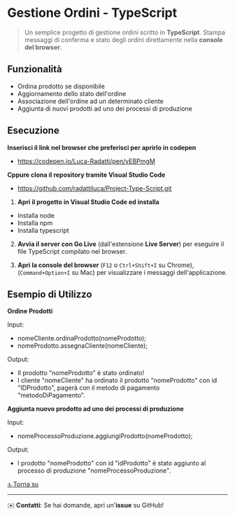 # Gestione Ordini - TypeScript

> Un semplice progetto di gestione ordini scritto in **TypeScript**. Stampa messaggi di conferma e stato degli ordini direttamente nella **console del browser**.

## Funzionalità

- Ordina prodotto se disponibile
- Aggiornamento dello stato dell'ordine
- Associazione dell'ordine ad un determinato cliente
- Aggiunta di nuovi prodotti ad uno dei processi di produzione

## Esecuzione

**Inserisci il link nel browser che preferisci per aprirlo in codepen**

- https://codepen.io/Luca-Radatti/pen/vEBPmgM

**Cppure clona il repository tramite Visual Studio Code**

- https://github.com/radattiluca/Project-Type-Script.git

1. **Apri il progetto in Visual Studio Code ed installa**

- Installa node
- Installa npm
- Installa typescript

2. **Avvia il server con Go Live** (dall'estensione **Live Server**) per eseguire il file TypeScript compilato nel browser.

3. **Apri la console del browser** (`F12` o `Ctrl+Shift+I` su Chrome), (`Command+Option+I` su Mac) per visualizzare i messaggi dell'applicazione.

## Esempio di Utilizzo

**Ordine Prodotti**

Input:

- nomeCliente.ordinaProdotto(nomeProdotto);
- nomeProdotto.assegnaCliente(nomeCliente);

Output:

- Il prodotto "nomeProdotto" è stato ordinato!
- l cliente "nomeCliente" ha ordinato il prodotto "nomeProdotto" con id "IDProdotto", pagerà con il metodo di pagamento "metodoDiPagamento".

**Aggiunta nuovo prodotto ad uno dei processi di produzione**

Input:

- nomeProcessoProduzione.aggiungiProdotto(nomeProdotto);

Output:

- l prodotto "nomeProdotto" con id "idProdotto" è stato aggiunto al processo di produzione "nomeProcessoProduzione".

[🔝 Torna su](#funzionalità)

---

✉️ **Contatti**: Se hai domande, apri un'**issue** su GitHub!
